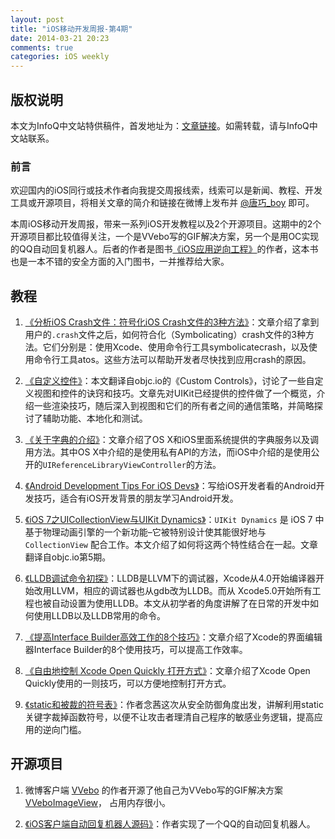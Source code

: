 ```yaml
---
layout: post
title: "iOS移动开发周报-第4期"
date: 2014-03-21 20:23
comments: true
categories: iOS weekly
---
```


## 版权说明

本文为InfoQ中文站特供稿件，首发地址为：[文章链接](http://www.infoq.com/cn/news/2014/03/lldb-debug-command)。如需转载，请与InfoQ中文站联系。

### 前言

欢迎国内的iOS同行或技术作者向我提交周报线索，线索可以是新闻、教程、开发工具或开源项目，将相关文章的简介和链接在微博上发布并 [@唐巧_boy](http://weibo.com/tangqiaoboy) 即可。

本周iOS移动开发周报，带来一系列iOS开发教程以及2个开源项目。这期中的2个开源项目都比较值得关注，一个是VVebo写的GIF解决方案，另一个是用OC实现的QQ自动回复机器人。后者的作者是图书[《iOS应用逆向工程》](http://item.jd.com/11389860.html)的作者，这本书也是一本不错的安全方面的入门图书，一并推荐给大家。

## 教程

 1. [《分析iOS Crash文件：符号化iOS Crash文件的3种方法》](http://wufawei.com/2014/03/symbolicating-ios-crash-logs/)：文章介绍了拿到用户的`.crash`文件之后，如何符合化（Symbolicating）crash文件的3种方法。它们分别是：使用Xcode、使用命令行工具symbolicatecrash，以及使用命令行工具atos。这些方法可以帮助开发者尽快找到应用crash的原因。
 
 1. [《自定义控件》](http://objcio.com/blog/2014/03/10/custom-controls/)：本文翻译自objc.io的《Custom Controls》，讨论了一些自定义视图和控件的诀窍和技巧。文章先对UIKit已经提供的控件做了一个概览，介绍一些渲染技巧，随后深入到视图和它们的所有者之间的通信策略，并简略探讨了辅助功能、本地化和测试。
 
 1. [《关于字典的介绍》](http://nshipster.cn/dictionary-services/)：文章介绍了OS X和iOS里面系统提供的字典服务以及调用方法。其中OS X中介绍的是使用私有API的方法，而iOS中介绍的是使用公开的`UIReferenceLibraryViewController`的方法。
  
 1. [《Android Development Tips For iOS Devs》](http://stuartkhall.com/posts/android-development-tips-for-ios-devs)：写给iOS开发者看的Android开发技巧，适合有iOS开发背景的朋友学习Android开发。

 1. [《iOS 7之UICollectionView与UIKit Dynamics》](http://iosinit.com/?p=1022)：`UIKit Dynamics` 是 iOS 7 中基于物理动画引擎的一个新功能–它被特别设计使其能很好地与 `CollectionView` 配合工作。本文介绍了如何将这两个特性结合在一起。文章翻译自objc.io第5期。
 
 1. [《LLDB调试命令初探》](http://www.starfelix.com/blog/2014/03/17/lldbdiao-shi-ming-ling-chu-tan/)：LLDB是LLVM下的调试器，Xcode从4.0开始编译器开始改用LLVM，相应的调试器也从gdb改为LLDB。而从 Xcode5.0开始所有工程也被自动设置为使用LLDB。本文从初学者的角度讲解了在日常的开发中如何使用LLDB以及LLDB常用的命令。
 
 1. [《提高Interface Builder高效工作的8个技巧》](http://beyondvincent.com/blog/2014/03/19/18-tips-for-working-effectively-with-interface-builder/)：文章介绍了Xcode的界面编辑器Interface Builder的8个使用技巧，可以提高工作效率。
 
 1. [《自由地控制 Xcode Open Quickly 打开方式》](http://imtx.me/archives/1885.html)：文章介绍了Xcode Open Quickly使用的一则技巧，可以方便地控制打开方式。

 1. [《static和被裁的符号表》](http://blog.csdn.net/yiyaaixuexi/article/details/21469769)：作者念茜这次从安全防御角度出发，讲解利用static关键字裁掉函数符号，以便不让攻击者理清自己程序的敏感业务逻辑，提高应用的逆向门槛。

## 开源项目

 1. 微博客户端 [VVebo](http://weibo.com/appsupport) 的作者开源了他自己为VVebo写的GIF解决方案 [VVeboImageView](https://github.com/johnil/VVeboImageView)， 占用内存很小。

 1. [《iOS客户端自动回复机器人源码》](https://github.com/iosre/Skua)：作者实现了一个QQ的自动回复机器人。
 
 

